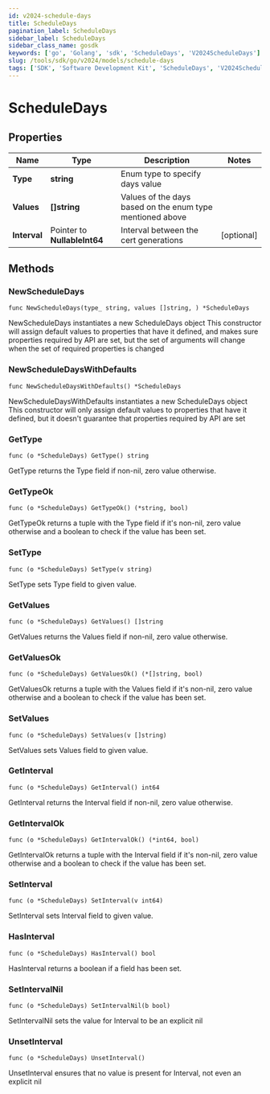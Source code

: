 ```yaml
---
id: v2024-schedule-days
title: ScheduleDays
pagination_label: ScheduleDays
sidebar_label: ScheduleDays
sidebar_class_name: gosdk
keywords: ['go', 'Golang', 'sdk', 'ScheduleDays', 'V2024ScheduleDays']
slug: /tools/sdk/go/v2024/models/schedule-days
tags: ['SDK', 'Software Development Kit', 'ScheduleDays', 'V2024ScheduleDays']
---
```


# ScheduleDays

## Properties

| Name | Type | Description | Notes |
| --- | --- | --- | --- |
| **Type** | **string** | Enum type to specify days value |
| **Values** | **[]string** | Values of the days based on the enum type mentioned above |
| **Interval** | Pointer to **NullableInt64** | Interval between the cert generations | [optional] |

## Methods

### NewScheduleDays

`func NewScheduleDays(type_ string, values []string, ) *ScheduleDays`

NewScheduleDays instantiates a new ScheduleDays object This constructor will assign default values to properties that have it defined, and makes sure properties required by API are set, but the set of arguments will change when the set of required properties is changed

### NewScheduleDaysWithDefaults

`func NewScheduleDaysWithDefaults() *ScheduleDays`

NewScheduleDaysWithDefaults instantiates a new ScheduleDays object This constructor will only assign default values to properties that have it defined, but it doesn't guarantee that properties required by API are set

### GetType

`func (o *ScheduleDays) GetType() string`

GetType returns the Type field if non-nil, zero value otherwise.

### GetTypeOk

`func (o *ScheduleDays) GetTypeOk() (*string, bool)`

GetTypeOk returns a tuple with the Type field if it's non-nil, zero value otherwise and a boolean to check if the value has been set.

### SetType

`func (o *ScheduleDays) SetType(v string)`

SetType sets Type field to given value.

### GetValues

`func (o *ScheduleDays) GetValues() []string`

GetValues returns the Values field if non-nil, zero value otherwise.

### GetValuesOk

`func (o *ScheduleDays) GetValuesOk() (*[]string, bool)`

GetValuesOk returns a tuple with the Values field if it's non-nil, zero value otherwise and a boolean to check if the value has been set.

### SetValues

`func (o *ScheduleDays) SetValues(v []string)`

SetValues sets Values field to given value.

### GetInterval

`func (o *ScheduleDays) GetInterval() int64`

GetInterval returns the Interval field if non-nil, zero value otherwise.

### GetIntervalOk

`func (o *ScheduleDays) GetIntervalOk() (*int64, bool)`

GetIntervalOk returns a tuple with the Interval field if it's non-nil, zero value otherwise and a boolean to check if the value has been set.

### SetInterval

`func (o *ScheduleDays) SetInterval(v int64)`

SetInterval sets Interval field to given value.

### HasInterval

`func (o *ScheduleDays) HasInterval() bool`

HasInterval returns a boolean if a field has been set.

### SetIntervalNil

`func (o *ScheduleDays) SetIntervalNil(b bool)`

SetIntervalNil sets the value for Interval to be an explicit nil

### UnsetInterval

`func (o *ScheduleDays) UnsetInterval()`

UnsetInterval ensures that no value is present for Interval, not even an explicit nil
